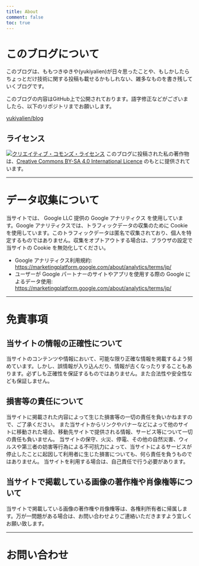 ```yaml
---
title: About
comment: false
toc: true
---
```

# このブログについて
このブログは、ももつきゆきや(yukiyalien)が日々思ったことや、もしかしたらちょっとだけ技術に関する投稿も載せるかもしれない、雑多なものを書き残していくブログです。

このブログの内容はGitHub上で公開されております。語字修正などがございましたら、以下のリポジトリまでお願いします。

[<i class="fab fa-github" style="font-size:1em;"></i> yukiyalien/blog](https://github.com/yukiyalien/blog)

## ライセンス
<a rel="license" href="http://creativecommons.org/licenses/by-sa/4.0/deed.ja"><img alt="クリエイティブ・コモンズ・ライセンス" style="border-width:0" src="https://i.creativecommons.org/l/by-sa/4.0/88x31.png" /></a>
このブログに投稿された私の著作物は、[Creative Commons  BY-SA 4.0 International Licence](http://creativecommons.org/licenses/by-sa/4.0/deed.ja) のもとに提供されています。

---

# データ収集について
当サイトでは、 Google LLC 提供の Google アナリティクス を使用しています。Google アナリティクスでは、トラフィックデータの収集のために Cookie を使用しています。このトラフィックデータは匿名で収集されており、個人を特定するものではありません。収集をオプトアウトする場合は、ブラウザの設定で当サイトの Cookie を無効化してください。

- Google アナリティクス利用規約: https://marketingplatform.google.com/about/analytics/terms/jp/
- ユーザーが Google パートナーのサイトやアプリを使用する際の Google によるデータ使用: https://marketingplatform.google.com/about/analytics/terms/jp/

---

# 免責事項

## 当サイトの情報の正確性について
当サイトのコンテンツや情報において、可能な限り正確な情報を掲載するよう努めています。しかし、誤情報が入り込んだり、情報が古くなったりすることもあります。必ずしも正確性を保証するものではありません。また合法性や安全性なども保証しません。

## 損害等の責任について
当サイトに掲載された内容によって生じた損害等の一切の責任を負いかねますので、ご了承ください。
また当サイトからリンクやバナーなどによって他のサイトに移動された場合、移動先サイトで提供される情報、サービス等について一切の責任も負いません。
当サイトの保守、火災、停電、その他の自然災害、ウィルスや第三者の妨害等行為による不可抗力によって、当サイトによるサービスが停止したことに起因して利用者に生じた損害についても、何ら責任を負うものではありません。
当サイトを利用する場合は、自己責任で行う必要があります。

## 当サイトで掲載している画像の著作権や肖像権等について
当サイトで掲載している画像の著作権や肖像権等は、各権利所有者に帰属します。万が一問題がある場合は、お問い合わせよりご連絡いただきますよう宜しくお願い致します。

---

# お問い合わせ
<script type="text/javascript">
var name = "&#99;&#111;&#110;&#116;&#97;&#99;&#116;";
var domain = "&#121;&#117;&#107;&#105;&#121;&#97;&#46;&#109;&#101;";
document.write('運営者：ももつきゆきや<br>連絡先：<a href=\"mai'+'lto:'+name);
document.write('&#64;'+domain+'\">');
document.write(name+'&#64'+domain+'</a>');
</script>